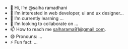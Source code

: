 - 👋 Hi, I’m @salha ramadhani
- 👀 I’m interested in web developer, ui and ux designer...
- 🌱 I’m currently learning ...
- 💞️ I’m looking to collaborate on ...
- 📫 How to reach me salharama81@gmail.com.
- 😄 Pronouns: ...
- ⚡ Fun fact: ...

<!---
salha-ramadhani/salharamadhani is a ✨ special ✨ repository because its `README.md` (this file) appears on your GitHub profile.
You can click the Preview link to take a look at your changes.
--->
